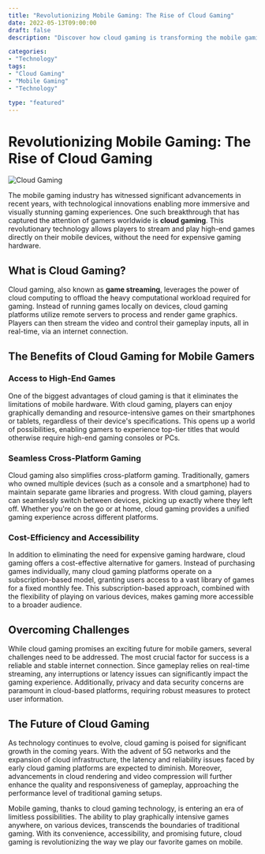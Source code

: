 ```yaml
--- 
title: "Revolutionizing Mobile Gaming: The Rise of Cloud Gaming"
date: 2022-05-13T09:00:00
draft: false
description: "Discover how cloud gaming is transforming the mobile gaming industry and revolutionizing the way we play."

categories:
- "Technology"
tags:
- "Cloud Gaming"
- "Mobile Gaming"
- "Technology"

type: "featured"
--- 
```


# Revolutionizing Mobile Gaming: The Rise of Cloud Gaming

![Cloud Gaming](https://example.com/images/cloud-gaming.jpg)

The mobile gaming industry has witnessed significant advancements in recent years, with technological innovations enabling more immersive and visually stunning gaming experiences. One such breakthrough that has captured the attention of gamers worldwide is **cloud gaming**. This revolutionary technology allows players to stream and play high-end games directly on their mobile devices, without the need for expensive gaming hardware.

## What is Cloud Gaming?

Cloud gaming, also known as **game streaming**, leverages the power of cloud computing to offload the heavy computational workload required for gaming. Instead of running games locally on devices, cloud gaming platforms utilize remote servers to process and render game graphics. Players can then stream the video and control their gameplay inputs, all in real-time, via an internet connection.

## The Benefits of Cloud Gaming for Mobile Gamers

### Access to High-End Games

One of the biggest advantages of cloud gaming is that it eliminates the limitations of mobile hardware. With cloud gaming, players can enjoy graphically demanding and resource-intensive games on their smartphones or tablets, regardless of their device's specifications. This opens up a world of possibilities, enabling gamers to experience top-tier titles that would otherwise require high-end gaming consoles or PCs.

### Seamless Cross-Platform Gaming

Cloud gaming also simplifies cross-platform gaming. Traditionally, gamers who owned multiple devices (such as a console and a smartphone) had to maintain separate game libraries and progress. With cloud gaming, players can seamlessly switch between devices, picking up exactly where they left off. Whether you're on the go or at home, cloud gaming provides a unified gaming experience across different platforms.

### Cost-Efficiency and Accessibility

In addition to eliminating the need for expensive gaming hardware, cloud gaming offers a cost-effective alternative for gamers. Instead of purchasing games individually, many cloud gaming platforms operate on a subscription-based model, granting users access to a vast library of games for a fixed monthly fee. This subscription-based approach, combined with the flexibility of playing on various devices, makes gaming more accessible to a broader audience.

## Overcoming Challenges

While cloud gaming promises an exciting future for mobile gamers, several challenges need to be addressed. The most crucial factor for success is a reliable and stable internet connection. Since gameplay relies on real-time streaming, any interruptions or latency issues can significantly impact the gaming experience. Additionally, privacy and data security concerns are paramount in cloud-based platforms, requiring robust measures to protect user information.

## The Future of Cloud Gaming

As technology continues to evolve, cloud gaming is poised for significant growth in the coming years. With the advent of 5G networks and the expansion of cloud infrastructure, the latency and reliability issues faced by early cloud gaming platforms are expected to diminish. Moreover, advancements in cloud rendering and video compression will further enhance the quality and responsiveness of gameplay, approaching the performance level of traditional gaming setups.

Mobile gaming, thanks to cloud gaming technology, is entering an era of limitless possibilities. The ability to play graphically intensive games anywhere, on various devices, transcends the boundaries of traditional gaming. With its convenience, accessibility, and promising future, cloud gaming is revolutionizing the way we play our favorite games on mobile.
